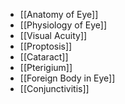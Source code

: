 - [[Anatomy of Eye]]
- [[Physiology of Eye]]
- [[Visual Acuity]]
- [[Proptosis]]
- [[Cataract]]
- [[Pterigium]]
- [[Foreign Body in Eye]]
- [[Conjunctivitis]]